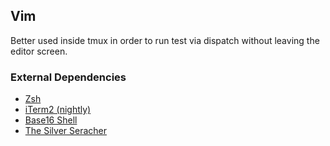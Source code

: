 ## Vim

Better used inside tmux in order to run test via dispatch without leaving the editor screen.

### External Dependencies

* [Zsh](https://github.com/robbyrussell/oh-my-zsh)
* [iTerm2 (nightly)](https://iterm2.com/downloads/nightly)
* [Base16 Shell](https://github.com/chriskempson/base16-shell)
* [The Silver Seracher](https://github.com/ggreer/the_silver_searcher)

